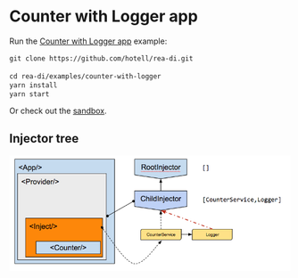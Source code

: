 # Counter with Logger app

Run the [Counter with Logger app](.) example:

```
git clone https://github.com/hotell/rea-di.git

cd rea-di/examples/counter-with-logger
yarn install
yarn start
```

Or check out the [sandbox](https://codesanbox.io/).

## Injector tree

![Injector tree](../img/counter-with-logger-di.png)
